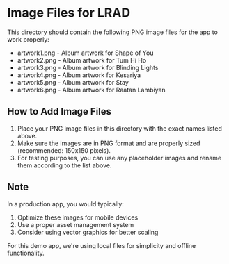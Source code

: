 # Image Files for LRAD

This directory should contain the following PNG image files for the app to work properly:

- artwork1.png - Album artwork for Shape of You
- artwork2.png - Album artwork for Tum Hi Ho
- artwork3.png - Album artwork for Blinding Lights
- artwork4.png - Album artwork for Kesariya
- artwork5.png - Album artwork for Stay
- artwork6.png - Album artwork for Raatan Lambiyan

## How to Add Image Files

1. Place your PNG image files in this directory with the exact names listed above.
2. Make sure the images are in PNG format and are properly sized (recommended: 150x150 pixels).
3. For testing purposes, you can use any placeholder images and rename them according to the list above.

## Note

In a production app, you would typically:
1. Optimize these images for mobile devices
2. Use a proper asset management system
3. Consider using vector graphics for better scaling

For this demo app, we're using local files for simplicity and offline functionality. 
